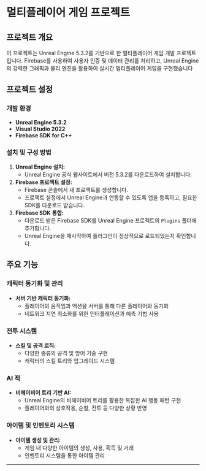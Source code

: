 # 멀티플레이어 게임 프로젝트

## 프로젝트 개요

이 프로젝트는 Unreal Engine 5.3.2를 기반으로 한 멀티플레이어 게임 개발 프로젝트입니다. Firebase를 사용하여 사용자 인증 및 데이터 관리를 처리하고, Unreal Engine의 강력한 그래픽과 물리 엔진을 활용하여 실시간 멀티플레이어 게임을 구현했습니다

## 프로젝트 설정

### 개발 환경

- **Unreal Engine 5.3.2**
- **Visual Studio 2022**
- **Firebase SDK for C++**

### 설치 및 구성 방법

1. **Unreal Engine 설치:**
   - Unreal Engine 공식 웹사이트에서 버전 5.3.2를 다운로드하여 설치합니다.
2. **Firebase 프로젝트 설정:**
   - Firebase 콘솔에서 새 프로젝트를 생성합니다.
   - 프로젝트 설정에서 Unreal Engine과 연동할 수 있도록 앱을 등록하고, 필요한 SDK를 다운로드 받습니다.
3. **Firebase SDK 통합:**
   - 다운로드 받은 Firebase SDK를 Unreal Engine 프로젝트의 `Plugins` 폴더에 추가합니다.
   - Unreal Engine을 재시작하여 플러그인이 정상적으로 로드되었는지 확인합니다.

## 주요 기능

### 캐릭터 동기화 및 관리

- **서버 기반 캐릭터 동기화:**
  - 플레이어의 움직임과 액션을 서버를 통해 다른 플레이어와 동기화
  - 네트워크 지연 최소화를 위한 인터폴레이션과 예측 기법 사용

### 전투 시스템

- **스킬 및 공격 로직:**
  - 다양한 종류의 공격 및 방어 기술 구현
  - 캐릭터의 스킬 트리와 업그레이드 시스템

### AI 적

- **비헤이비어 트리 기반 AI:**
  - Unreal Engine의 비헤이비어 트리를 활용한 복잡한 AI 행동 패턴 구현
  - 플레이어와의 상호작용, 순찰, 전투 등 다양한 상황 반영

### 아이템 및 인벤토리 시스템

- **아이템 생성 및 관리:**
  - 게임 내 다양한 아이템의 생성, 사용, 획득 및 거래
  - 인벤토리 시스템을 통한 아이템 관리

---
